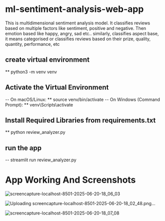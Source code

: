 # ml-sentiment-analysis-web-app
This is multidimensional sentiment analysis model. It classifies reviews based on multiple factors like sentiment, positive and negative. Then emotion based like happy, angry, sad etc.. similarly, classifies aspect base, it means categorised or classifies reviews based on their prize, quality, quantity, performance, etc


## create virtual environment 
** python3 -m venv venv

## Activate the Virtual Environment
-- On macOS/Linux:
** source venv/bin/activate
-- On Windows (Command Prompt):
** venv\Scripts\activate

##  Install Required Libraries from requirements.txt
** python review_analyzer.py

## run the app 
-- streamlit run review_analyzer.py


# App Working And Screenshots 

![screencapture-localhost-8501-2025-06-20-18_06_03](https://github.com/user-attachments/assets/4a862c45-96d0-45a9-bce6-30de76dcd1e7)

![Uploading screencapture-localhost-8501-2025-06-20-18_02_48.png…]()

![screencapture-localhost-8501-2025-06-20-18_07_08](https://github.com/user-attachments/assets/e0d8b579-2eb5-49e7-a26b-50689248016a)


